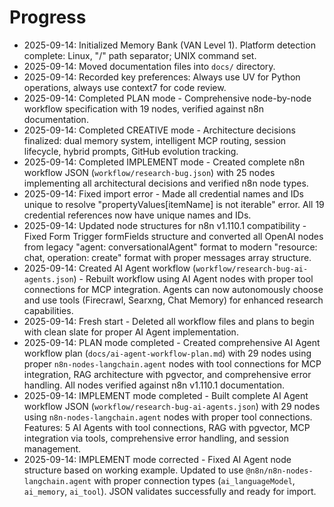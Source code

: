 # Progress

- 2025-09-14: Initialized Memory Bank (VAN Level 1). Platform detection complete: Linux, "/" path separator; UNIX command set.
- 2025-09-14: Moved documentation files into `docs/` directory.
- 2025-09-14: Recorded key preferences: Always use UV for Python operations, always use context7 for code review.
- 2025-09-14: Completed PLAN mode - Comprehensive node-by-node workflow specification with 19 nodes, verified against n8n documentation.
- 2025-09-14: Completed CREATIVE mode - Architecture decisions finalized: dual memory system, intelligent MCP routing, session lifecycle, hybrid prompts, GitHub evolution tracking.
- 2025-09-14: Completed IMPLEMENT mode - Created complete n8n workflow JSON (`workflow/research-bug.json`) with 25 nodes implementing all architectural decisions and verified n8n node types.
- 2025-09-14: Fixed import error - Made all credential names and IDs unique to resolve "propertyValues[itemName] is not iterable" error. All 19 credential references now have unique names and IDs.
- 2025-09-14: Updated node structures for n8n v1.110.1 compatibility - Fixed Form Trigger formFields structure and converted all OpenAI nodes from legacy "agent: conversationalAgent" format to modern "resource: chat, operation: create" format with proper messages array structure.
- 2025-09-14: Created AI Agent workflow (`workflow/research-bug-ai-agents.json`) - Rebuilt workflow using AI Agent nodes with proper tool connections for MCP integration. Agents can now autonomously choose and use tools (Firecrawl, Searxng, Chat Memory) for enhanced research capabilities.
- 2025-09-14: Fresh start - Deleted all workflow files and plans to begin with clean slate for proper AI Agent implementation.
- 2025-09-14: PLAN mode completed - Created comprehensive AI Agent workflow plan (`docs/ai-agent-workflow-plan.md`) with 29 nodes using proper `n8n-nodes-langchain.agent` nodes with tool connections for MCP integration, RAG architecture with pgvector, and comprehensive error handling. All nodes verified against n8n v1.110.1 documentation.
- 2025-09-14: IMPLEMENT mode completed - Built complete AI Agent workflow JSON (`workflow/research-bug-ai-agents.json`) with 29 nodes using `n8n-nodes-langchain.agent` nodes with proper tool connections. Features: 5 AI Agents with tool connections, RAG with pgvector, MCP integration via tools, comprehensive error handling, and session management.
- 2025-09-14: IMPLEMENT mode corrected - Fixed AI Agent node structure based on working example. Updated to use `@n8n/n8n-nodes-langchain.agent` with proper connection types (`ai_languageModel`, `ai_memory`, `ai_tool`). JSON validates successfully and ready for import.
